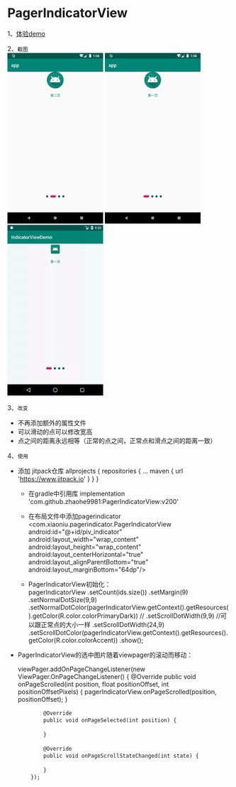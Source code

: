 # PagerIndicatorView

1、[体验demo](../apk)

2、`截图`
<br/>
<img src="../picture/v200/pager1.png" width=216 height=384 />
<img src="../picture/v200/pager2.png" width=216 height=384 />
<img src="../picture/v200/v200.gif" width=216 height=384 />

3、`改变`

* 不再添加额外的属性文件
* 可以滑动的点可以修改宽高
* 点之间的距离永远相等（正常的点之间，正常点和滑点之间的距离一致）

4、`使用`
 <br/>
 * 添加 jitpack仓库
    allprojects {
		repositories {
			...
			maven { url 'https://www.jitpack.io' }
		}
	}
	* 在gradle中引用库
	implementation 'com.github.zhaohe9981:PagerIndicatorView:v200'
	
    * 在布局文件中添加pagerindicator
    <com.xiaoniu.pagerindicator.PagerIndicatorView
            android:id="@+id/piv_indicator"
            android:layout_width="wrap_content"
            android:layout_height="wrap_content"
            android:layout_centerHorizontal="true"
            android:layout_alignParentBottom="true"
            android:layout_marginBottom="64dp"/>
            
     * PagerIndicatorView初始化：         
         pagerIndicatorView
                        .setCount(ids.size())
                        .setMargin(9)
                        .setNormalDotSize(9,9)
                        .setNormalDotColor(pagerIndicatorView.getContext().getResources().getColor(R.color.colorPrimaryDark))
        //                .setScrollDotWidth(9,9) //可以跟正常点的大小一样
                        .setScrollDotWidth(24,9)
                        .setScrollDotColor(pagerIndicatorView.getContext().getResources().getColor(R.color.colorAccent))
                        .show();
  
 * PagerIndicatorView的选中图片随着viewpager的滚动而移动：<br/>
 
    viewPager.addOnPageChangeListener(new ViewPager.OnPageChangeListener() {
               @Override
               public void onPageScrolled(int position, float positionOffset, int positionOffsetPixels) {
                   pagerIndicatorView.onPageScrolled(position, positionOffset);
               }
   
               @Override
               public void onPageSelected(int position) {
          
               }
   
               @Override
               public void onPageScrollStateChanged(int state) {
   
               }
           });